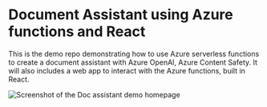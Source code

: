 # Document Assistant using Azure functions and React

This is the demo repo demonstrating how to use Azure serverless functions to create a document assistant with Azure OpenAI, Azure Content Safety. It will also includes a web app to interact with the Azure functions, built in React.

![Screenshot of the Doc assistant demo homepage](https://res.cloudinary.com/mayashavin/image/upload/v1709749399/articles/doc_assistant_homepage.png)
